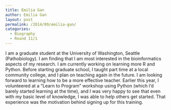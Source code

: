 ```yaml
---
title: Emilia Gan
author: Emilia Gan
layout: post
permalink: /2014/09/emilia-gan/
categories:
  - Biography
  - Round 11/1
---
```

I am a graduate student at the University of Washington, Seattle (Pathobiology). I am finding that I am most interested in the bioinformatics aspects of my research. I am currently working on learning more R and Python. Before starting graduate school, I taught part time at a local community college, and I plan on teaching again in the future. I am looking forward to learning how to be a more effective teacher. Earlier this year, I volunteered at a &#8220;Learn to Program&#8221; workshop using Python (which I&#8217;d barely started learning at the time), and I was very happy to see that even with my basic level of knowledge, I was able to help others get started. That experience was the motivation behind signing up for this training.